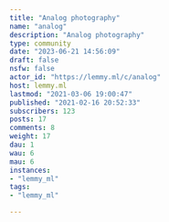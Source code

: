 ```yaml
---
title: "Analog photography" 
name: "analog"
description: "Analog photography"
type: community
date: "2023-06-21 14:56:09"
draft: false
nsfw: false
actor_id: "https://lemmy.ml/c/analog"
host: lemmy.ml
lastmod: "2021-03-06 19:00:47"
published: "2021-02-16 20:52:33"
subscribers: 123
posts: 17
comments: 8
weight: 17
dau: 1
wau: 6
mau: 6
instances:
- "lemmy_ml"
tags: 
- "lemmy_ml"

---
```

